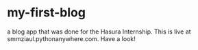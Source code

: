 # my-first-blog
a blog app that was done for the Hasura Internship. This is live at smmziaul.pythonanywhere.com. Have a look!
